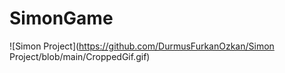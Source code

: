 # SimonGame

![Simon Project](https://github.com/DurmusFurkanOzkan/Simon Project/blob/main/CroppedGif.gif)
